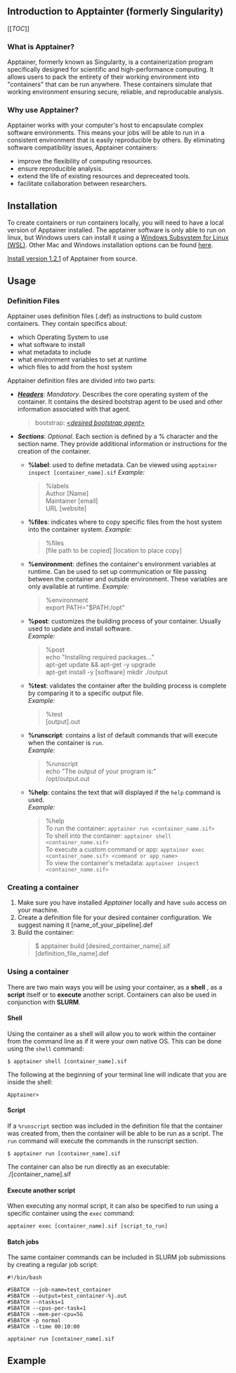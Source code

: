 ## Introduction to Apptainter (formerly Singularity)
[[_TOC_]]
### What is Apptainer?
Apptainer, formerly known as Singularity, is a containerization program specifically designed for scientific and high-performance computing. It allows users to pack the entirety of their working environment into "containers" that can be run anywhere. These containers simulate that working environment ensuring secure, reliable, and reproducable analysis. 
### Why use Apptainer?
Apptainer works with your computer's host to encapsulate complex software environments. This means your jobs will be able to run in a consistent environment that is easily reproducible by others. By eliminating software compatibility issues, Apptainer containers:
- improve the flexibility of computing resources.
- ensure reproducible analysis.
- extend the life of existing resources and depreceated tools.
- facilitate collaboration between researchers. 
## Installation
To create containers or run containers locally, you will need to have a local version of Apptainer installed. The apptainer software is only able to run on linux, but Windows users can install it using a [Windows Subsystem for Linux (WSL)](LINK). Other Mac and Windows installation options can be found [here](https://apptainer.org/docs/admin/main/installation.html#installation-on-windows-or-mac).  

[Install version 1.2.1](https://github.com/apptainer/apptainer/blob/release-1.2/INSTALL.md) of Apptainer from source.

## Usage
### Definition Files
Apptainer uses definition files (.def) as instructions to build custom containers. They contain specifics about:
- which Operating System to use
- what software to install 
- what metadata to include
- what environment variables to set at runtime
- which files to add from the host system 

Apptainer definition files are divided into two parts:
- [***Headers***](https://apptainer.org/docs/user/main/definition_files.html#header): *Mandatory*. Describes the core operating system of the container. It contains the desired bootstrap agent to be used and other information associated with that agent.
    > bootstrap: [<*desired bootstrap agent*>](https://apptainer.org/docs/user/main/appendix.html#buildmodules)  
     

- ***Sections***: *Optional*. Each section is defined by a % character and the section name. They provide additional information or instructions for the creation of the container.    

     - **%label**: used to define metadata. Can be viewed using `apptainer inspect [container_name].sif`
        *Example:*
        >    %labels  
                Author [Name]  
                Maintainer [email]  
                URL [website]  
 
    - **%files**: indicates where to copy specific files from the host system into the container system. 
        *Example:*
        > %files  
            [file path to be copied] [location to place copy]
           
    - **%environment**: defines the container's environment variables at runtime. Can be used to set up communication or file passing between the container and outside environment. These variables are only available at runtime.
        *Example:*
        > %environment  
        export PATH="$PATH:/opt"

     - **%post**: customizes the building process of your container. Usually used to update and install software.  
        *Example:*
        > %post  
            echo "Installing required packages..."  
            apt-get update && apt-get -y upgrade  
            apt-get install -y [software]
            mkdir ./output  
    - **%test**: validates the container after the building process is complete by comparing it to a specific output file.  
        *Example:* 
        >%test  
            [output].out  
    - **%runscript**: contains a list of default commands that will execute when the container is `run`.  
        *Example:* 
        >%runscript  
            echo "The output of your program is:"  
            /opt/output.out
    - **%help**: contains the text that will displayed if the `help` command is used.  
        *Example:*
        > %help  
        To run the container:
	`apptainer run <container_name.sif>`  
    To shell into the container:
	`apptainer shell <container_name.sif>`  
    To execute a custom command or app:
	`apptainer exec <container_name.sif> <command or app_name>`  
    To view the container's metadata:
	`apptainer inspect <container_name.sif>`  

### Creating a container
1. Make sure you have installed *Apptainer* locally and have `sudo` access on your machine. 
2. Create a definition file for your desired container configuration. We suggest naming it [name_of_your_pipeline].def
3. Build the container:  
    >$ apptainer build [desired_container_name].sif [definition_file_name].def
### Using a container  
There are two main ways you will be using your container, as a **shell** , as a **script** itself or to **execute** another script. Containers can also be used in conjunction with **SLURM**.

#### Shell
Using the container as a shell will allow you to work within the container from the command line as if it were your own native OS. This can be done using the `shell` command:  

    $ apptainer shell [container_name].sif

The following at the beginning of your terminal line will indicate that you are inside the shell:

    Apptainer> 

#### Script
If a `%runscript` section was included in the definition file that the container was created from, then the container will be able to be run as a script. The `run` command will execute the commands in the runscript section.  

    $ apptainer run [container_name].sif  

The container can also be run directly as an executable:
	./[container_name].sif


#### Execute another script
When executing any normal script, it can also be specified to run using a specific container using the `exec` command:
    
    apptainer exec [container_name].sif [script_to_run]  

#### Batch jobs
The same container commands can be included in SLURM job submissions by creating a regular job script:  

    #!/bin/bash

    #SBATCH --job-name=test_container
    #SBATCH --output=test_container-%j.out
    #SBATCH --ntasks=1
    #SBATCH --cpus-per-task=1
    #SBATCH --mem-per-cpu=5G
    #SBATCH -p normal
    #SBATCH --time 00:10:00

    apptainer run [container_name].sif

## Example 
